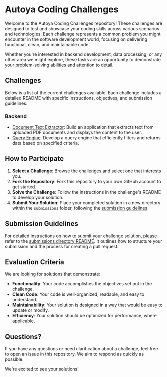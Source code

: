 # Autoya Coding Challenges

Welcome to the Autoya Coding Challenges repository! These challenges are designed to test and showcase your coding skills across various scenarios and technologies. Each challenge represents a common problem you might encounter in the software development world, focusing on delivering functional, clean, and maintainable code.

Whether you're interested in backend development, data processing, or any other area we might explore, these tasks are an opportunity to demonstrate your problem-solving abilities and attention to detail.

## Challenges

Below is a list of the current challenges available. Each challenge includes a detailed README with specific instructions, objectives, and submission guidelines.

### Backend

- [Document Text Extractor](Backend/Document%20Text%20Extractor/ReadMe.md): Build an application that extracts text from uploaded PDF documents and displays the content to the user.
- [Query Engine](Backend/Query%20Engine/ReadMe.md): Develop a query engine that efficiently filters and returns data based on specified criteria.

## How to Participate

1. **Select a Challenge**: Browse the challenges and select one that interests you.
2. **Fork the Repository**: Fork this repository to your own GitHub account to get started.
3. **Solve the Challenge**: Follow the instructions in the challenge's README to develop your solution.
4. **Submit Your Solution**: Place your completed solution in a new directory within the `submissions` folder, following the [submission guidelines](submissions/README.md).

## Submission Guidelines

For detailed instructions on how to submit your challenge solution, please refer to the [submissions directory README](submissions/README.md). It outlines how to structure your submission and the process for creating a pull request.

## Evaluation Criteria

We are looking for solutions that demonstrate:
- **Functionality**: Your code accomplishes the objectives set out in the challenge.
- **Clean Code**: Your code is well-organized, readable, and easy to understand.
- **Maintainability**: Your solution is designed in a way that would be easy to update or modify.
- **Efficiency**: Your solution should be optimized for performance, where applicable.

## Questions?

If you have any questions or need clarification about a challenge, feel free to open an issue in this repository. We aim to respond as quickly as possible.

We're excited to see your solutions!